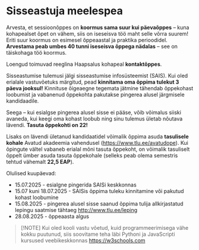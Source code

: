 # Sisseastuja meelespea

Arvesta, et sessioonõppes on **koormus sama suur kui päevaõppes** – kuna kohapealset õpet on vähem, siis on iseseisva töö maht selle võrra suurem! Eriti suur koormus on esimesel õppeaastal ja praktika perioodidel. **Arvestama peab umbes 40 tunni iseseisva õppega nädalas** – see on täiskohaga töö koormus.

Loengud toimuvad reeglina Haapsalus kohapeal **kontaktõppes**.

Sisseastumise tulemusi jälgi sisseastumise infosüsteemist (SAIS). Kui oled erialale vastuvõetuks märgitud, pead **kinnitama oma õppima tulekut 3 päeva jooksul!** Kinnituse õigeaegne tegemata jätmine tähendab õppekohast loobumist ja vabanenud õppekohta pakutakse pingerea alusel järgmisele kandidaadile.

Seega – kui esialgse pingerea alusel sisse ei pääse, võib võimalus siiski avaneda, kui keegi oma kohast loobub ning sinu tulemus ületab nõutava lävendi. **Tasuta õppekohti on 22!**

Lisaks on lävendi ületanud kandidaatidel võimalik õppima asuda **tasulisele kohale** Avatud akadeemia vahendusel (https://www.tlu.ee/avatudope). Kui õpingute vältel vabaneb erialal mõni tasuta õppekoht, on võimalik tasuliselt õppelt ümber asuda tasuta õppekohale (selleks peab olema semestris tehtud vähemalt **22,5 EAP**). 

Olulised kuupäevad: 

- 15.07.2025 - esialgne pingerida SAISi keskkonnas
- 15.07 kuni 18.07.2025 - SAISis õppima tuleku kinnitamine või pakutud kohast loobumine
- 15.08.2025 - pingerea alusel sisse saanud õppima tulija allkirjastatud lepingu saatmise tähtaeg http://www.tlu.ee/leping
- 28.08.2025 - õppeaasta algus

> [!NOTE] Kui oled kooli vastu võetud, kuid programmeerimisega vähe kokku puutunud, siis soovitame teha läbi Pythoni ja JavaScripti kursused veebikeskkonnas https://w3schools.com